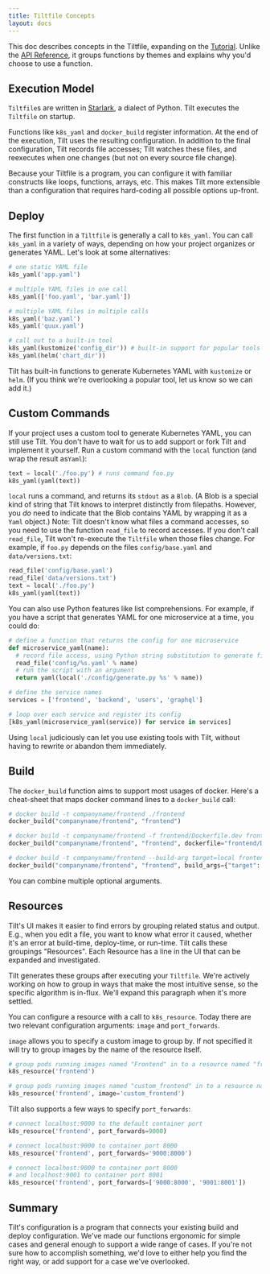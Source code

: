 ```yaml
---
title: Tiltfile Concepts
layout: docs
---
```


This doc describes concepts in the Tiltfile, expanding on the [Tutorial](tutorial.html). Unlike the [API Reference](api.html), it groups functions by themes and explains why you'd choose to use a function.

## Execution Model
`Tiltfile`s are written in [Starlark](https://github.com/bazelbuild/starlark), a dialect of Python. Tilt executes the `Tiltfile` on startup.

Functions like `k8s_yaml` and `docker_build` register information. At the end of the execution, Tilt uses the resulting configuration. In addition to the final configuration, Tilt records file accesses; Tilt watches these files, and reexecutes when one changes (but not on every source file change).

Because your Tiltfile is a program, you can configure it with familiar constructs like loops, functions, arrays, etc. This makes Tilt more extensible than a configuration that requires hard-coding all possible options up-front.

## Deploy
The first function in a `Tiltfile` is generally a call to `k8s_yaml`. You can call `k8s_yaml` in a variety of ways, depending on how your project organizes or generates YAML. Let's look at some alternatives:

```python
# one static YAML file
k8s_yaml('app.yaml')

# multiple YAML files in one call
k8s_yaml(['foo.yaml', 'bar.yaml'])

# multiple YAML files in multiple calls
k8s_yaml('baz.yaml')
k8s_yaml('quux.yaml')

# call out to a built-in tool
k8s_yaml(kustomize('config_dir')) # built-in support for popular tools
k8s_yaml(helm('chart_dir'))
```

Tilt has built-in functions to generate Kubernetes YAML with `kustomize` or `helm`. (If you think we're overlooking a popular tool, let us know so we can add it.)

## Custom Commands
If your project uses a custom tool to generate Kubernetes YAML, you can still use Tilt. You don't have to wait for us to add support or fork Tilt and implement it yourself. Run a custom command with the `local` function (and wrap the result as`Yaml`):
```python
text = local('./foo.py') # runs command foo.py
k8s_yaml(yaml(text))
```

`local` runs a command, and returns its `stdout` as a `Blob`. (A Blob is a special kind of string that Tilt knows to interpret distinctly from filepaths. However, you _do_ need to indicate that the Blob contains YAML by wrapping it as a `Yaml` object.) Note: Tilt doesn't know what files a command accesses, so you need to use the function `read_file` to record accesses. If you don't call `read_file`, Tilt won't re-execute the `Tiltfile` when those files change. For example, if `foo.py` depends on the files `config/base.yaml` and `data/versions.txt`:

```python
read_file('config/base.yaml')
read_file('data/versions.txt')
text = local('./foo.py')
k8s_yaml(yaml(text))
```

You can also use Python features like list comprehensions. For example, if you have a script that generates YAML for one microservice at a time, you could do:

```python
# define a function that returns the config for one microservice
def microservice_yaml(name):
  # record file access, using Python string substitution to generate filename
  read_file('config/%s.yaml' % name)
  # run the script with an argument
  return yaml(local('./config/generate.py %s' % name))

# define the service names
services = ['frontend', 'backend', 'users', 'graphql']

# loop over each service and register its config
[k8s_yaml(microservice_yaml(service)) for service in services]
```

Using `local` judiciously can let you use existing tools with Tilt, without having to rewrite or abandon them immediately.

## Build
The `docker_build` function aims to support most usages of docker. Here's a cheat-sheet that maps docker command lines to a `docker_build` call:

```python
# docker build -t companyname/frontend ./frontend
docker_build("companyname/frontend", "frontend")

# docker build -t companyname/frontend -f frontend/Dockerfile.dev frontend
docker_build("companyname/frontend", "frontend", dockerfile="frontend/Dockerfile.dev")

# docker build -t companyname/frontend --build-arg target=local frontend
docker_build("companyname/frontend", "frontend", build_args={"target": "local"})
```

You can combine multiple optional arguments.

## Resources
Tilt's UI makes it easier to find errors by grouping related status and output. E.g., when you edit a file, you want to know what error it caused, whether it's an error at build-time, deploy-time, or run-time. Tilt calls these groupings "Resources". Each Resource has a line in the UI that can be expanded and investigated.

Tilt generates these groups after executing your `Tiltfile`. We're actively working on how to group in ways that make the most intuitive sense, so the specific algorithm is in-flux. We'll expand this paragraph when it's more settled.

You can configure a resource with a call to `k8s_resource`. Today there are two relevant configuration arguments: `image` and `port_forwards`.

`image` allows you to specify a custom image to group by. If not specified it will try to group images by the name of the resource itself.

```python
# group pods running images named "Frontend" in to a resource named "frontend"
k8s_resource('frontend')

# group pods running images named "custom_frontend" in to a resource named "frontend"
k8s_resource('frontend', image='custom_frontend')
```

Tilt also supports a few ways to specify `port_forwards`:

```python
# connect localhost:9000 to the default container port
k8s_resource('frontend', port_forwards=9000)

# connect localhost:9000 to container port 8000
k8s_resource('frontend', port_forwards='9000:8000')

# connect localhost:9000 to container port 8000
# and localhost:9001 to container port 8001
k8s_resource('frontend', port_forwards=['9000:8000', '9001:8001'])
```

## Summary
Tilt's configuration is a program that connects your existing build and deploy configuration. We've made our functions ergonomic for simple cases and general enough to support a wide range of cases. If you're not sure how to accomplish something, we'd love to either help you find the right way, or add support for a case we've overlooked.
